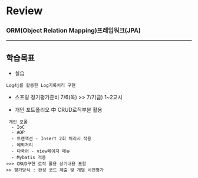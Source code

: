 # Review

### ORM(Object Relation Mapping)프레임워크(JPA)



-----------------------------------------------------

## 학습목표
- 실습
```
Log4j를 활용한 Log기록처리 구현
```

- 스프링 정기평가준비 7/6(목) >> 7/7(금) 1~2교시

- 개인 포트폴리오 中 CRUD로직부분 활용
```
 개인 포폴
  - IoC
  - AOP
  - 트랜잭션 - Insert 2회 처리시 적용
  - 예외처리
  - 다국어 - view페이지 메뉴
  - Mybatis 적용
>>> CRUD구현 로직 활용 상기내용 포함
>> 평가방식 : 완성 코드 제출 및 개별 시연평가

```
